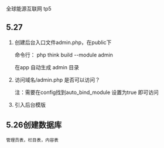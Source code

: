 全球能源互联网 tp5
## 5.27
1. 创建后台入口文件admin.php，在public下
 
	命令行： php think build --module admin
	
	在app 自动生成 admin 目录
2. 访问域名/admin.php 是否可以访问？
	
	注：需要在config找到auto_bind_module 设置为true 即可访问
3. 引入后台模版

## 5.26创建数据库
	管理员表，栏目表，内容表

	
	
